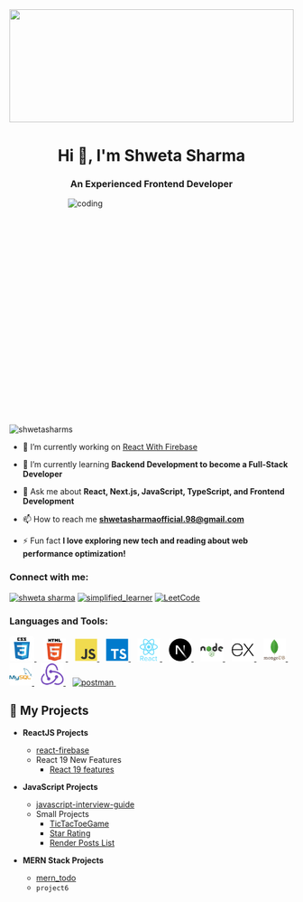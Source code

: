 


<img src="https://camo.githubusercontent.com/371a3bbae1297d47d50006f91fdc0f51f0060b62dbbddbdba1b1b1438bc0f80d/68747470733a2f2f6d617275663030312d6d742e6769746875622e696f2f5072656d69756d2d44656c69766572792f7765622e676966" height="200" width="100%"/>
<!-- Replace with your actual GitHub banner URL -->

<h1 align="center">Hi 👋, I'm Shweta Sharma</h1>
<h3 align="center">An Experienced Frontend Developer</h3>

<img align="right" alt="coding" width="400"  height="400" src="https://media1.tenor.com/m/C9qukZqPPS4AAAAC/coding-typing.gif" />

<p align="left"> <img src="https://komarev.com/ghpvc/?username=shwetasharms&label=Profile%20views&color=0e75b6&style=flat" alt="shwetasharms" /> </p>

- 🔭 I’m currently working on [React With Firebase](https://github.com/shwetasharms/react-firebase)

- 🌱 I’m currently learning **Backend Development to become a Full-Stack Developer**
 <!-- Replace with your actual link if available -->

- 💬 Ask me about **React, Next.js, JavaScript, TypeScript, and Frontend Development**

- 📫 How to reach me **[shwetasharmaofficial.98@gmail.com](mailto:shwetasharmaofficial.98@gmail.com)** <!-- Replace with your actual email -->

- ⚡ Fun fact **I love exploring new tech and reading about web performance optimization!**

<h3 align="left">Connect with me:</h3>
<p align="left">
<a href="https://linkedin.com/in/shweta-sharma-9a33681a7" target="blank"><img align="center" src="https://raw.githubusercontent.com/rahuldkjain/github-profile-readme-generator/master/src/images/icons/Social/linked-in-alt.svg" alt="shweta sharma" height="30" width="40" /></a>
<a href="https://instagram.com/simplified_learner" target="blank"><img align="center" src="https://raw.githubusercontent.com/rahuldkjain/github-profile-readme-generator/master/src/images/icons/Social/instagram.svg" alt="simplified_learner" height="30" width="40" /></a>
<a href="https://leetcode.com/u/thakurshwetasharma/" target="blank">
  <img align="center" src="https://upload.wikimedia.org/wikipedia/commons/1/19/LeetCode_logo_black.png" alt="LeetCode" height="30" width="40" />
</a>

</a>
</p>

<h3 align="left">Languages and Tools:</h3>
<p align="left"> 

<a href="https://www.w3schools.com/css/" target="_blank" rel="noreferrer"> <img src="https://raw.githubusercontent.com/devicons/devicon/master/icons/css3/css3-original-wordmark.svg" alt="css3" width="40" height="40" style="border: 2px solid white; border-radius: 5px; transition: transform 0.2s ease-in-out;" onmouseover="this.style.transform='scale(1.2)'" onmouseout="this.style.transform='scale(1)'" /> </a> &nbsp;&nbsp;
<a href="https://www.w3.org/html/" target="_blank" rel="noreferrer"> <img src="https://raw.githubusercontent.com/devicons/devicon/master/icons/html5/html5-original-wordmark.svg" alt="html5" width="40" height="40"/> </a> &nbsp;&nbsp;
<a href="https://developer.mozilla.org/en-US/docs/Web/JavaScript" target="_blank" rel="noreferrer"> <img src="https://raw.githubusercontent.com/devicons/devicon/master/icons/javascript/javascript-original.svg" alt="javascript" width="40" height="40"/> </a> &nbsp;&nbsp;
<a href="https://www.typescriptlang.org/" target="_blank" rel="noreferrer"> <img src="https://raw.githubusercontent.com/devicons/devicon/master/icons/typescript/typescript-original.svg" alt="typescript" width="40" height="40"/> </a> &nbsp;&nbsp;
<a href="https://reactjs.org/" target="_blank" rel="noreferrer"> <img src="https://raw.githubusercontent.com/devicons/devicon/master/icons/react/react-original-wordmark.svg" alt="react" width="40" height="40"/> </a> &nbsp;&nbsp;
<a href="https://nextjs.org/" target="_blank" rel="noreferrer"> <img src="https://raw.githubusercontent.com/devicons/devicon/master/icons/nextjs/nextjs-original.svg" alt="nextjs" width="40" height="40"/> </a>&nbsp;&nbsp;
<a href="https://nodejs.org/" target="_blank" rel="noreferrer"> <img src="https://raw.githubusercontent.com/devicons/devicon/master/icons/nodejs/nodejs-original-wordmark.svg" alt="nodejs" width="40" height="40"/> </a> &nbsp;&nbsp;
<a href="https://expressjs.com/" target="_blank" rel="noreferrer"> <img src="https://raw.githubusercontent.com/devicons/devicon/master/icons/express/express-original.svg" alt="express" width="40" height="40"/> </a>&nbsp;&nbsp;
<a href="https://www.mongodb.com/" target="_blank" rel="noreferrer"> <img src="https://raw.githubusercontent.com/devicons/devicon/master/icons/mongodb/mongodb-original-wordmark.svg" alt="mongodb" width="40" height="40"/> </a>&nbsp;&nbsp;
<a href="https://www.mysql.com/" target="_blank" rel="noreferrer"> <img src="https://raw.githubusercontent.com/devicons/devicon/master/icons/mysql/mysql-original-wordmark.svg" alt="mysql" width="40" height="40"/> </a> &nbsp;&nbsp;
<a href="https://redux.js.org/" target="_blank" rel="noreferrer">
  <img src="https://raw.githubusercontent.com/devicons/devicon/master/icons/redux/redux-original.svg" alt="redux" width="40" height="40"/>
</a>&nbsp;&nbsp;
<a href="https://www.postman.com/" target="_blank" rel="noreferrer">
  <img src="https://www.vectorlogo.zone/logos/getpostman/getpostman-icon.svg" alt="postman" width="40" height="40"/>
</a>&nbsp;&nbsp;
</p>

## 🚀 My Projects

- **ReactJS Projects**
  - [react-firebase](https://github.com/shwetasharms/react-firebase)
  - React 19 New Features
      - [React 19 features](https://github.com/shwetasharms/Reactjs/tree/main/React19NewFeatures)
        

- **JavaScript Projects**
  - [javascript-interview-guide](https://github.com/shwetasharms/javascript-interview-guid)
  - Small Projects
      - [TicTacToeGame](https://github.com/shwetasharms/javascript-interview-guid/tree/main/Projects/TicTacToeGame)
      - [Star Rating ](https://github.com/shwetasharms/javascript-interview-guid/tree/main/Projects/StarRating)
      - [Render Posts List](https://github.com/shwetasharms/javascript-interview-guid/tree/main/Projects/Posts)
    

- **MERN Stack Projects**
  - [mern_todo](https://github.com/shwetasharms/mern_todo)
  - `project6`
